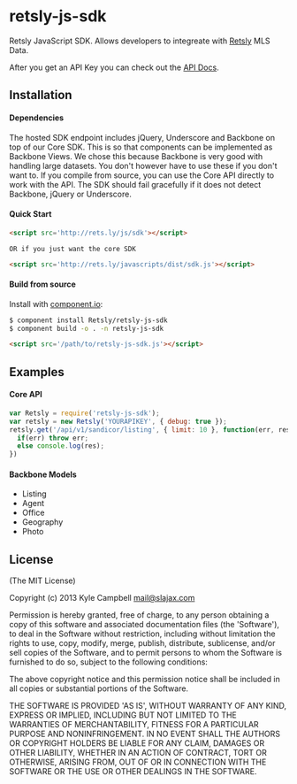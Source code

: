 
# retsly-js-sdk

  Retsly JavaScript SDK. Allows developers to integreate with [Retsly](http://rets.ly) MLS Data.

  After you get an API Key you can check out the [API Docs](http://rets.ly/docs).

## Installation

#### Dependencies

  The hosted SDK endpoint includes jQuery, Underscore and Backbone on top of our Core SDK. This is so that components 
  can be implemented as Backbone Views. We chose this because Backbone is very good with handling large datasets. 
  You don't however have to use these if you don't want to. If you compile from source, you can use the Core API directly 
  to work with the API. The SDK should fail gracefully if it does not detect Backbone, jQuery or Underscore.

#### Quick Start

  ```html
<script src='http://rets.ly/js/sdk'></script>
  ```

`OR if you just want the core SDK`

  ```html
<script src='http://rets.ly/javascripts/dist/sdk.js'></script>
  ```

#### Build from source

  Install with [component.io](https://github.com/component/component):

  ```bash
  $ component install Retsly/retsly-js-sdk
  $ component build -o . -n retsly-js-sdk
  ```
  ```html
<script src='/path/to/retsly-js-sdk.js'></script>
  ```

## Examples

#### Core API

  ```javascript
  var Retsly = require('retsly-js-sdk');
  var retsly = new Retsly('YOURAPIKEY', { debug: true });
  retsly.get('/api/v1/sandicor/listing', { limit: 10 }, function(err, res) {
    if(err) throw err;
    else console.log(res);
  })
  ```

#### Backbone Models
  - Listing
  - Agent
  - Office
  - Geography
  - Photo

## License

(The MIT License)

Copyright (c) 2013 Kyle Campbell <mail@slajax.com>

Permission is hereby granted, free of charge, to any person obtaining a copy of this software and associated documentation files (the 'Software'), to deal in the Software without restriction, including without limitation the rights to use, copy, modify, merge, publish, distribute, sublicense, and/or sell copies of the Software, and to permit persons to whom the Software is furnished to do so, subject to the following conditions:

The above copyright notice and this permission notice shall be included in all copies or substantial portions of the Software.

THE SOFTWARE IS PROVIDED 'AS IS', WITHOUT WARRANTY OF ANY KIND, EXPRESS OR IMPLIED, INCLUDING BUT NOT LIMITED TO THE WARRANTIES OF MERCHANTABILITY, FITNESS FOR A PARTICULAR PURPOSE AND NONINFRINGEMENT. IN NO EVENT SHALL THE AUTHORS OR COPYRIGHT HOLDERS BE LIABLE FOR ANY CLAIM, DAMAGES OR OTHER LIABILITY, WHETHER IN AN ACTION OF CONTRACT, TORT OR OTHERWISE, ARISING FROM, OUT OF OR IN CONNECTION WITH THE SOFTWARE OR THE USE OR OTHER DEALINGS IN THE SOFTWARE.
